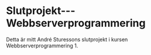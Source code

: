 # Slutprojekt---Webbserverprogrammering
Detta är mitt André Sturessons slutprojekt i kursen Webbserverprogrammering 1.
